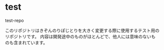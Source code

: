 # test
test-repo

このリポジトリはきぞんのりぽじとりを大きく変更する際に使用するテスト用のリポジトリです。
内容は開発途中のものがほとんどで、他人には意味のないものも含まれています。

